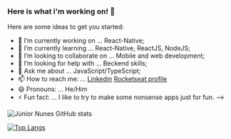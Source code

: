 ### Here is what i'm working on! 👋


Here are some ideas to get you started:

- 🔭 I’m currently working on ... React-Native;
- 🌱 I’m currently learning ... React-Native, ReactJS, NodeJS;
- 👯 I’m looking to collaborate on ... Mobile and web development;
- 🤔 I’m looking for help with ... Beckend skills;
- 💬 Ask me about ... JavaScript/TypeScript;
- 📫 How to reach me: ... [Linkedin](https://www.linkedin.com/in/junior-nunes-35a525170/) [Rocketseat profile](https://app.rocketseat.com.br/me/junior-nunes-08767)
- 😄 Pronouns: ... He/Him
- ⚡ Fun fact: ... I like to try to make some nonsense apps just for fun.
-->


![Júnior Nunes GitHub stats](https://github-readme-stats.vercel.app/api?username=jnunes-ds&theme=omni&show_icons=true&hide=contribs,prs)


[![Top Langs](https://github-readme-stats.vercel.app/api/top-langs/?username=jnunes-ds&theme=omni&layout=compact)](https://github.com/jnunes-ds/github-readme-stats)

